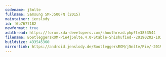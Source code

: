 ```yaml
---
codename: j5nlte
fullname: Samsung SM-J500FN (2015)
maintainer: jenslody
id: f6b7677182
newformat: true
xdathread: https://forum.xda-developers.com/showthread.php?t=3853544
filename: BootleggersROM-Pie4j5nlte.4.0-Stable-Shishufied--20190202-103113.zip
buildsize: 433545360
mirrorlink: https://android.jenslody.de/BootleggersROM/j5nlte/Pie/-20190202-103113/
---
```


